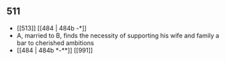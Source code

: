 ## 511
- [[513]] [[484 | 484b -*]] 
- A, married to B, finds the necessity of supporting his wife and family a bar to cherished ambitions
- [[484 | 484b *-**]] [[991]] 

